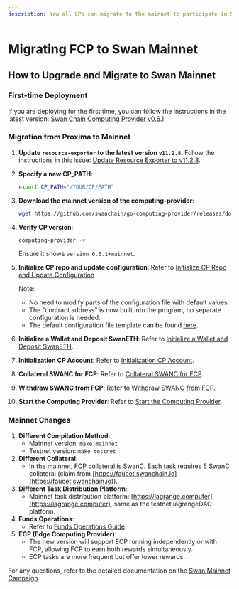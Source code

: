 ```yaml
---
description: Now all CPs can migrate to the mainnet to participate in Swan Mainnet Campaign
---
```


# Migrating FCP to Swan Mainnet

## How to Upgrade and Migrate to Swan Mainnet

### First-time Deployment

If you are deploying for the first time, you can follow the instructions in the latest version: [Swan Chain Computing Provider v0.6.1](https://github.com/swanchain/go-computing-provider/blob/v0.6.1/README.md)

### Migration from Proxima to Mainnet

1. **Update `resource-exporter` to the latest version `v11.2.8`**: Follow the instructions in this issue: [Update Resource Exporter to v11.2.8](https://github.com/swanchain/go-computing-provider/issues/14).
2.  **Specify a new CP\_PATH**:

    ```bash
    export CP_PATH="/YOUR/CP/PATH"
    ```
3.  **Download the mainnet version of the computing-provider**:

    ```bash
    wget https://github.com/swanchain/go-computing-provider/releases/download/v0.6.1/computing-provider
    ```
4.  **Verify CP version**:

    ```bash
    computing-provider -v
    ```

    Ensure it shows `version 0.6.1+mainnet`.
5.  **Initialize CP repo and update configuration**: Refer to [Initialize CP Repo and Update Configuration](https://github.com/swanchain/go-computing-provider/tree/v0.6.1?tab=readme-ov-file#initialize-cp-repo-and-update-configuration)

    Note:

    * No need to modify parts of the configuration file with default values.
    * The "contract address" is now built into the program, no separate configuration is needed.
    * The default configuration file template can be found [here](https://github.com/swanchain/go-computing-provider/blob/v0.6.1/config.toml.sample).
6. **Initialize a Wallet and Deposit SwanETH**: Refer to [Initialize a Wallet and Deposit SwanETH](https://github.com/swanchain/go-computing-provider/tree/v0.6.1?tab=readme-ov-file#initialize-a-wallet-and-deposit-swaneth).
7. **Initialization CP Account**: Refer to [Initialization CP Account](https://github.com/swanchain/go-computing-provider/tree/v0.6.1?tab=readme-ov-file#initialization-cp-account).
8. **Collateral SWANC for FCP**: Refer to [Collateral SWANC for FCP](https://github.com/swanchain/go-computing-provider/tree/v0.6.1?tab=readme-ov-file#collateral-swanc-for-fcp).
9. **Withdraw SWANC from FCP**: Refer to [Withdraw SWANC from FCP](https://github.com/swanchain/go-computing-provider/tree/v0.6.1?tab=readme-ov-file#withdraw-swanc-from-fcp).
10. **Start the Computing Provider**: Refer to [Start the Computing Provider](https://github.com/swanchain/go-computing-provider/tree/v0.6.1?tab=readme-ov-file#start-the-computing-provider).

### Mainnet Changes

1. **Different Compilation Method**:
   * Mainnet version: `make mainnet`
   * Testnet version: `make testnet`
2. **Different Collateral**:
   * In the mainnet, FCP collateral is SwanC. Each task requires 5 SwanC collateral (claim from [https://faucet.swanchain.io](https://faucet.swanchain.io)).
3. **Different Task Distribution Platform**:
   * Mainnet task distribution platform: [https://lagrange.computer](https://lagrange.computer), same as the testnet lagrangeDAO platform.
4. **Funds Operations**:
   * Refer to [Funds Operations Guide](https://docs.swanchain.io/swan-provider/computing-provider-cp/fog-computing-provider-fcp/fcp-token-operations-guide).
5. **ECP (Edge Computing Provider)**:
   * The new version will support ECP running independently or with FCP, allowing FCP to earn both rewards simultaneously.
   * ECP tasks are more frequent but offer lower rewards.

For any questions, refer to the detailed documentation on the [Swan Mainnet Campaign](https://docs.swanchain.io/swan-chain/swan-chain-mainnet/swan-provider-campaign).
